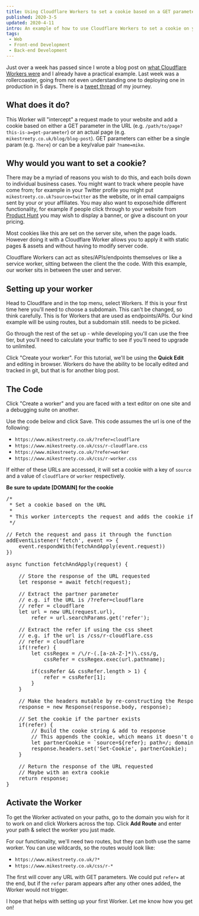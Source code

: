 ```yaml
---
title: Using Cloudflare Workers to set a cookie based on a GET parameter or path
published: 2020-3-5
updated: 2020-4-11
intro: An example of how to use Cloudflare Workers to set a cookie on your page without modifying code on your server. This Worker can set a cookie based on either a GET parameter in the URL or a particular file path
tags:
 - Web
 - Front-end Development
 - Back-end Development
---
```


Just over a week has passed since I wrote a blog post on [what Cloudflare Workers were](https://www.mikestreety.co.uk/blog/what-are-cloud-functions-cloudflare-workers-and-serverless) and I already have a practical example. Last week was a rollercoaster, going from not even understanding one to deploying one in production in 5 days. There is a [tweet thread](https://twitter.com/mikestreety/status/1231994282988449792) of my journey.

## What does it do?

This Worker will "intercept" a request made to your website and add a cookie based on either a GET parameter in the URL (e.g. `/path/to/page?this-is-a=get-parameter`) or an actual page (e.g. `mikestreety.co.uk/blog/blog-post`). GET parameters can either be a single param (e.g. `?here`) or can be a key/value pair `?name=mike`.

## Why would you want to set a cookie?

There may be a myriad of reasons you wish to do this, and each boils down to individual business cases. You might want to track where people have come from; for example in your Twitter profile you might put `mikestreety.co.uk?source=twitter` as the website, or in email campaigns sent by your or your affiliates. You may also want to expose/hide different functionality, for example if people click through to your website from [Product Hunt](https://www.producthunt.com/) you may wish to display a banner, or give a discount on your pricing.

Most cookies like this are set on the server site, when the page loads. However doing it with a Cloudflare Worker allows you to apply it with static pages & assets and without having to modify server code.

Cloudflare Workers can act as sites/APIs/endpoints themselves or like a service worker, sitting between the client the the code. With this example, our worker sits in between the user and server.

## Setting up your worker

Head to Cloudlfare and in the top menu, select Workers. If this is your first time here you'll need to choose a subdomain. This can't be changed, so think carefully. This is for Workers that are used as endpoints/APIs. Our kind example will be using routes, but a subdomain still. needs to be picked.

Go through the rest of the set up - while developing you'll can use the free tier, but you'll need to calculate your traffic to see if you'll need to upgrade to unlimited.

Click "Create your worker". For this tutorial, we'll be using the **Quick Edit** and editing in browser. Workers do have the ability to be locally edited and tracked in git, but that is for another blog post.

## The Code

Click "Create a worker" and you are faced with a text editor on one site and a debugging suite on another. 

Use the code below and click Save. This code assumes the url is one of the following:

- `https://www.mikestreety.co.uk/?refer=cloudflare`
- `https://www.mikestreety.co.uk/css/r-cloudflare.css`
- `https://www.mikestreety.co.uk/?refer=worker`
- `https://www.mikestreety.co.uk/css/r-worker.css`

If either of these URLs are accessed, it will set a cookie with a key of `source` and a value of `cloudflare` or `worker` respectively.

**Be sure to update [DOMAIN] for the cookie**

<pre class="language-js">/*
 * Set a cookie based on the URL
 * 
 * This worker intercepts the request and adds the cookie if required
 */

// Fetch the request and pass it through the function
addEventListener('fetch', event => {
	event.respondWith(fetchAndApply(event.request))
})

async function fetchAndApply(request) {

	// Store the response of the URL requested
	let response = await fetch(request);

	// Extract the partner parameter
	// e.g. if the URL is /?refer=cloudflare
	// refer = cloudflare
	let url = new URL(request.url),
		refer = url.searchParams.get('refer');

 	// Extract the refer if using the css sheet
 	// e.g. if the url is /css/r-cloudflare.css
 	// refer = cloudflare
	if(!refer) {
		let cssRegex = /\/r-(.[a-zA-Z-]*)\.css/g,
			cssRefer = cssRegex.exec(url.pathname);

		if(cssRefer && cssRefer.length > 1) {
			refer = cssRefer[1];
  		}
	}

	// Make the headers mutable by re-constructing the Response.
	response = new Response(response.body, response);

	// Set the cookie if the partner exists
	if(refer) {
		// Build the cooke string & add to response
		// This appends the cookie, which means it doesn't overwrite any others
		let partnerCookie = `source=${refer}; path=/; domain=[DOMAIN]; secure; HttpOnly; SameSite=None`;
		response.headers.set('Set-Cookie', partnerCookie);
	}

	// Return the response of the URL requested
	// Maybe with an extra cookie
	return response;
}</pre>

## Activate the Worker

To get the Worker activated on your paths, go to the domain you wish for it to work on and click Workers across the top. Click **Add Route** and enter your path & select the worker you just made.

For our functionality, we'll need two routes, but they can both use the same worker. You can use wildcards, so the routes would look like:

- `https://www.mikestreety.co.uk/?*`
- `https://www.mikestreety.co.uk/css/r-*`

The first will cover any URL with GET parameters. We could put `refer=` at the end, but if the `refer` param appears after any other ones added, the Worker would not trigger.

I hope that helps with setting up your first Worker. Let me know how you get on!